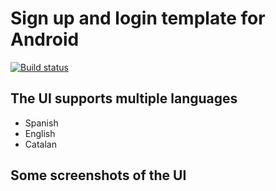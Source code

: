 # Sign up and login template for Android
[![Build status](https://img.shields.io/travis/request/request/master.svg?style=flat-square)](https://travis-ci.org/request/request)

## The UI supports multiple languages
- Spanish
- English
- Catalan

## Some screenshots of the UI
